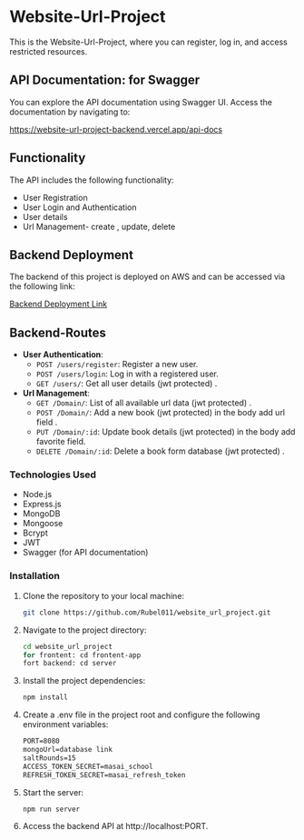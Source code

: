# Website-Url-Project

This is the Website-Url-Project, where you can register, log in, and access restricted resources.

## API Documentation: for Swagger

You can explore the API documentation using Swagger UI. Access the documentation by navigating to:

   https://website-url-project-backend.vercel.app/api-docs

## Functionality

The API includes the following functionality:
- User Registration
- User Login and Authentication
- User details 
- Url Management- create , update, delete


## Backend Deployment

The backend of this project is deployed on AWS and can be accessed via the following link: 

[Backend Deployment Link](https://website-url-project-backend.vercel.app/)


## Backend-Routes
- **User Authentication**:
  - `POST /users/register`: Register a new user.
  - `POST /users/login`: Log in with a registered user.
  - `GET /users/`: Get all user details (jwt protected) .
- **Url Management**:
  - `GET /Domain/`: List of all available url data (jwt protected) .
  - `POST /Domain/`: Add a new book (jwt protected) in the body add url field .
  - `PUT /Domain/:id`: Update book details (jwt protected) in the body add favorite field.
  - `DELETE /Domain/:id`: Delete a book form database (jwt protected) .
### Technologies Used
- Node.js 
- Express.js
- MongoDB
- Mongoose
- Bcrypt
- JWT
- Swagger (for API documentation)

### Installation

1. Clone the repository to your local machine:

   ```bash
   git clone https://github.com/Rubel011/website_url_project.git

2. Navigate to the project directory:
    ```bash
    cd website_url_project
    for frontent: cd frontent-app
    fort backend: cd server
3. Install the project dependencies:
    ```bash
    npm install 

4. Create a .env file in the project root and configure the following environment variables:
    ```markdown
    PORT=8080
    mongoUrl=database link
    saltRounds=15
    ACCESS_TOKEN_SECRET=masai_school
    REFRESH_TOKEN_SECRET=masai_refresh_token


4. Start the server:
    ```
    npm run server
    ```

5. Access the backend API at http://localhost:PORT.
